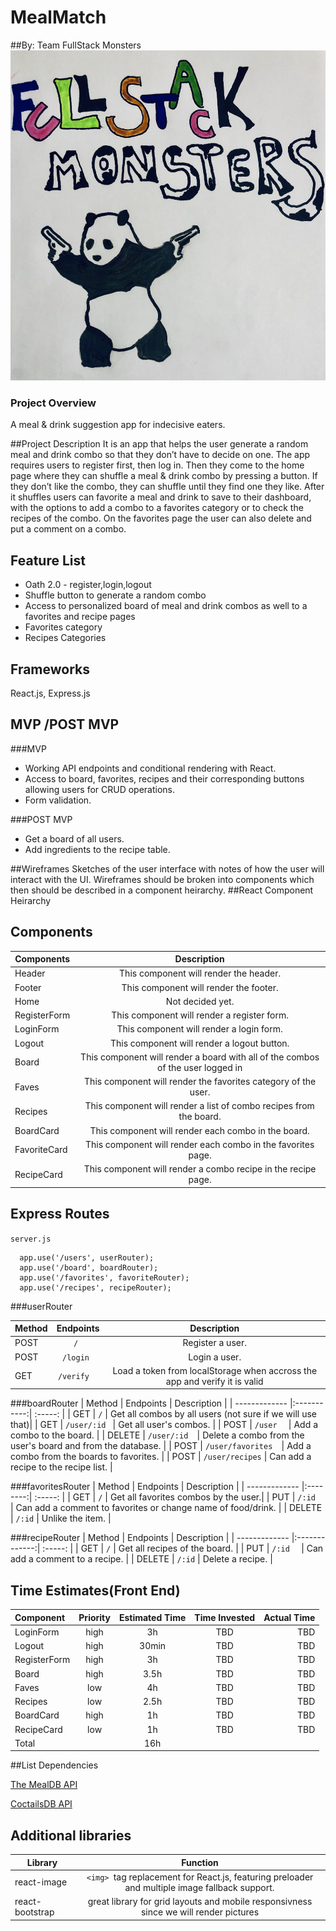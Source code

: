 # MealMatch
##By: Team FullStack Monsters
![](assets/team_logo.jpg)

### Project Overview
A meal & drink suggestion app for indecisive eaters.

##Project Description
It is an app that helps the user generate a random meal and drink combo so that they don’t have to decide on one. The app requires users to register first, then log in. Then they come to the home page where they can shuffle a meal & drink combo by pressing a button. If they don’t like the combo, they can shuffle until they find one they like. After it shuffles users can favorite a meal and drink to save to their dashboard, with the options to add a combo to a favorites category or to check the recipes of the combo. On the favorites page the user can also delete and put a comment on a combo.
 
## Feature List 

* Oath 2.0 - register,login,logout  
* Shuffle button to generate a random combo 
* Access to personalized board of meal and drink combos as well to a favorites and recipe pages 
* Favorites category 
* Recipes Categories


## Frameworks
React.js, Express.js

## MVP /POST MVP
###MVP
* Working API  endpoints and conditional rendering with React.
* Access to board, favorites,  recipes and their corresponding buttons allowing users for CRUD operations.
* Form validation.

###POST MVP
* Get a board of all users.
* Add ingredients to the recipe table.


##Wireframes 
Sketches of the user interface with notes of how the user will interact with the UI.
Wireframes should be broken into components which then should be described in a component heirarchy.
##React Component Heirarchy 

## Components 
| Components    | Description   | 
| ------------- |:-------------:| 
| Header  | This component will render the header. |    
| Footer    | This component will render the footer.    |            
| Home       | Not decided yet. |
| RegisterForm  | This component will render a register form. |    
| LoginForm     | This component will render a login form.     |            
| Logout        | This component will render a logout button.    |
| Board         | This component will render a board with all of the combos of the user logged in |  		           
| Faves         | This component will render the favorites category of the user.    |    	           
| Recipes       | This component will render a list of combo recipes from the board.     | 		           
| BoardCard     | This component will render each combo in the board.   |    	           
| FavoriteCard  | This component will render each combo in the favorites page.    | 
| RecipeCard    | This component will render a combo recipe in the recipe page.    |    

## Express Routes 
`server.js`

```
  app.use('/users', userRouter);
  app.use('/board', boardRouter);
  app.use('/favorites', favoriteRouter);
  app.use('/recipes', recipeRouter);  
```

###userRouter

| Method       | Endpoints      | Description  |
| ------------- |:-------------:|    :-----:    |
| POST         | `/ `        | Register a user.|
| POST         |  `/login `  |Login a user.  |
| GET          | `/verify  `    |Load a token from localStorage when accross the app and verify it is valid |

###boardRouter
| Method       | Endpoints     	 | Description  |
| ------------- |:-----------:|    :-----:       |
| GET           | `/`           	| Get all combos by all users (not sure if we will use that)|
| GET           |  `/user/:id `  | Get all user's combos.  |
| POST          | `/user  `		| Add a combo to the board.   |
| DELETE          | `/user/:id  `| Delete a combo from the user's board and from the database.   |
| POST          | `/user/favorites  `| Add a combo from the boards to favorites.   |
| POST         	| `/user/recipes`  |  Can add a recipe to the recipe list.   |

###favoritesRouter 
| Method       | Endpoints | Description  |
| ------------- |:--------:| :-----:   |
| GET           |    `/`   | Get all favorites combos by the user.|
| PUT         	| `/:id  `| Can add a comment to favorites or change name of food/drink.   	|
| DELETE         | `/:id`	| Unlike the item. |

###recipeRouter 
| Method       | Endpoints      | Description                       |
| ------------- |:-------------:|    :-----:                        |
| GET           | `/`       	  | Get all recipes of the board.     |
| PUT         	| `/:id  `  	  |  Can add a comment to a recipe.   |
| DELETE         | `/:id`  	  |  Delete a recipe.                 |


## Time Estimates(Front End)
| Component 	  | Priority       | Estimated Time | Time Invested   | Actual Time    |
| :---         |     :---:      |          :---: |      :---:      |      ---:      |
| LoginForm    | high  			  |  3h   	         |TBD              | TBD            |
| Logout   |      high 			|      30min           |TBD              | TBD            |
| RegisterForm  |  high  		 | 3h   |TBD              | TBD            |
| Board    |  high     			| 3.5h     |TBD              | TBD            |
| Faves   |  low  				| 4h  |TBD              | TBD            |
| Recipes     |    low   		| 2.5h      |TBD              | TBD            |
| BoardCard   |   high 			|   1h  |TBD              | TBD            |
| RecipeCard    |    low    	|   1h    |TBD              | TBD            |
| Total   |      	|    16h  |          |            |


##List Dependencies 

[The MealDB API](https://www.themealdb.com/api.php) 

[CoctailsDB API](https://www.thecocktaildb.com/)


## Additional libraries
| Library       | Function      | 
| ------------- |:-------------:| 
| react-image   | `<img> `tag replacement for React.js, featuring preloader and multiple image fallback support. |  
| react-bootstrap    | great library for grid layouts and mobile responsivness since we will render pictures    |  


